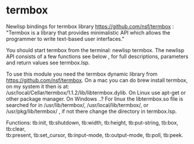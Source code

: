 # termbox
Newlisp bindings for termbox library https://github.com/nsf/termbox :
"Termbox is a library that provides minimalistic API which allows the programmer to write text-based user interfaces."

You should start termbox from the terminal: newlisp termbox. 
The newlisp API consists of a few functions see below , for full descriptions, parameters and return values see termbox.lsp.

To use this module you need the termbox dynamic library from https://github.com/nsf/termbox.
On a mac you can do brew install termbox, on my system it then is at:
 /usr/local/Cellar/termbox/1.1.2/lib/libtermbox.dylib.
On Linux use apt-get or other package manager. On Windows ..?
For linux the libtermbox.so file is searched for in /usr/lib/termbox/, /usr/local/lib/termbox/,
or /usr/pkg/lib/termbox/ , if not there change the directory in termbox.lsp.

Functions:
tb:init, tb:shutdown, tb:width, tb:height, tb:put-string, tb:box, tb:clear,  
tb:present, tb:set_cursor, tb:input-mode, tb:output-mode, tb:poll, tb:peek. 
